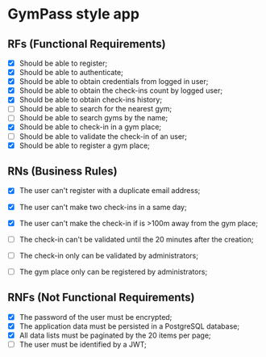 # GymPass style app

## RFs (Functional Requirements)

- [x] Should be able to register;
- [x] Should be able to authenticate;
- [x] Should be able to obtain credentials from logged in user;
- [x] Should be able to obtain the check-ins count by logged user;
- [x] Should be able to obtain check-ins history;
- [ ] Should be able to search for the nearest gym;
- [ ] Should be able to search gyms by the name;
- [x] Should be able to check-in in a gym place;
- [ ] Should be able to validate the check-in of an user;
- [x] Should be able to register a gym place;

## RNs (Business Rules)

- [x] The user can't register with a duplicate email address;
- [x] The user can't make two check-ins in a same day;
- [x] The user can't make the check-in if is >100m away from the gym place;
- [ ] The check-in can't be validated until the 20 minutes after the creation;
- [ ] The check-in only can be validated by administrators;
- [ ] The gym place only can be registered by administrators;


## RNFs (Not Functional Requirements)

- [x] The password of the user must be encrypted;
- [x] The application data must be persisted in a PostgreSQL database;
- [x] All data lists must be paginated by the 20 items per page;
- [ ] The user must be identified by a JWT;
